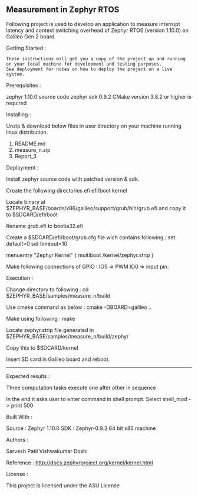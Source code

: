 Measurement in Zephyr RTOS
----------------------------------------------------------------------------------------------------------------------------------------- 

   Following project is used to develop an application to measure interrupt latency and context switching overhead of Zephyr RTOS (version 1.10.0) on Galileo Gen 2 board.

Getting Started :

    These instructions will get you a copy of the project up and running on your local machine for development and testing purposes. 
    See deployment for notes on how to deploy the project on a live system.

Prerequisites :

  zephyr 1.10.0 source code
  zephyr sdk 0.9.2
  CMake version 3.8.2 or higher is required

Installing :

Unzip & download below files in user directory on your machine running linux distribution.

   1) README.md
   2) measure_n.zip
   3) Report_3


Deployment :

   Install zephyr source code with patched version & sdk. 
   
   Create the following directories
   efi
   efi/boot
   kernel

   Locate binary at $ZEPHYR_BASE/boards/x86/galileo/support/grub/bin/grub.efi and copy it to $SDCARD/efi/boot 
   
   Rename grub.efi to bootia32.efi

   Create a $SDCARD/efi/boot/grub.cfg file wich contains following :
   set default=0
   set timeout=10

   menuentry "Zephyr Kernel" {
   multiboot /kernel/zephyr.strip
   }

   Make following connections of GPIO : 
   IO5 => PWM
   IO0 => input pin.

Execution :
   
   Change directory to following :
   cd $ZEPHYR_BASE/samples/measure_n/build

   Use cmake command as below :
   cmake -DBOARD=galileo ..

   Make using following :
   make

   Locate zephyr.strip file generated in $ZEPHYR_BASE/samples/measure_n/build/zephyr 

   Copy this to $SDCARD/kernel 

   Insert SD card in Galileo board and reboot.

-----------------------------------------------------------------------------------------------

Expected results :

Three computation tasks execute one after other in sequence

In the end it asks user to enter command in shell prompt.
Select shell_mod
-> print 500


Built With :

  Source : Zephyr 1.10.0
  SDK : Zephyr-0.9.2
  64 bit x86 machine

Authors :

Sarvesh Patil 
Vishwakumar Doshi

Reference :
http://docs.zephyrproject.org/kernel/kernel.html

License :

This project is licensed under the ASU License

